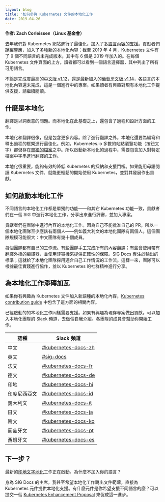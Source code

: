 ```yaml
---
layout: blog
title: '如何參與 Kubernetes 文件的本地化工作'
date: 2019-04-26
---
```


**作者: Zach Corleissen（Linux 基金會）**

去年我們對 Kubernetes 網站進行了最佳化，加入了[多語言內容的支援](https://kubernetes.io/blog/2018/11/08/kubernetes-docs-updates-international-edition/)。貢獻者們踴躍響應，加入了多種新的本地化內容：截至 2019 年 4 月，Kubernetes 文件有了 9 個不同語言的未完成版本，其中有 6 個是 2019 年加入的。在每個 Kubernetes 文件頁面的上方，讀者都可以看到一個語言選擇器，其中列出了所有可用語言。

不論是完成度最高的[中文版 v1.12](https://v1-12.docs.kubernetes.io/zh-cn/)，還是最新加入的[葡萄牙文版 v1.14](https://kubernetes.io/pt/)，各語言的本地化內容還未完成，這是一個進行中的專案。如果讀者有興趣對現有本地化工作提供支援，請繼續閱讀。

## 什麼是本地化

翻譯是以詞表意的問題。而本地化在此基礎之上，還包含了過程和設計方面的工作。

本地化和翻譯很像，但是包含更多內容。除了進行翻譯之外，本地化還要為編寫和釋出過程的框架進行最佳化。例如，Kubernetes.io 多數的站點瀏覽功能（按鈕文字）都儲存在[單獨的檔案](https://github.com/kubernetes/website/tree/master/i18n)之中。所以啟動新本地化的過程中，需要包含加入對特定檔案中字串進行翻譯的工作。

本地化很重要，能夠有效的降低 Kubernetes 的採納和支援門檻。如果能用母語閱讀 Kubernetes 文件，就能更輕鬆的開始使用 Kubernetes，並對其發展作出貢獻。

## 如何啟動本地化工作

不同語言的本地化工作都是單獨的功能——和其它 Kubernetes 功能一致，貢獻者們在一個 SIG 中進行本地化工作，分享出來進行評審，並加入專案。

貢獻者們在團隊中進行內容的本地化工作。因為自己不能批准自己的 PR，所以一個本地化團隊至少應該有兩個人——例如義大利文的本地化團隊有兩個人。這個團隊規模可能很大：中文團隊有幾十個成員。

每個團隊都有自己的工作流。有些團隊手工完成所有的內容翻譯；有些會使用帶有翻譯外掛的編譯器，並使用評審機來提供正確性的保障。SIG Docs 專注於輸出的標準；這就給了本地化團隊採用適合自己工作情況的工作流。這樣一來，團隊可以根據最佳實踐進行協作，並以 Kubernetes 的社群精神進行分享。

## 為本地化工作添磚加瓦

如果你有興趣為 Kubernetes 文件加入新語種的本地化內容，[Kubernetes contribution guide](https://kubernetes.io/docs/contribute/localization/) 中包含了這方面的相關內容。

已經啟動的的本地化工作同樣需要支援。如果有興趣為現存專案做出貢獻，可以加入本地化團隊的 Slack 頻道，去做個自我介紹。各團隊的成員會幫助你開始工作。

|語種|Slack 頻道|
|---|---|
|中文|[#kubernetes-docs-zh](https://kubernetes.slack.com/messages/CE3LNFYJ1/)|
|英文|[#sig-docs](https://kubernetes.slack.com/messages/C1J0BPD2M/)|
|法文|[#kubernetes-docs-fr](https://kubernetes.slack.com/messages/CG838BFT9/)|
|德文|[#kubernetes-docs-de](https://kubernetes.slack.com/messages/CH4UJ2BAL/)|
|印地|[#kubernetes-docs-hi](https://kubernetes.slack.com/messages/CJ14B9BDJ/)|
|印度尼西亞文|[#kubernetes-docs-id](https://kubernetes.slack.com/messages/CJ1LUCUHM/)|
|義大利文|[#kubernetes-docs-it](https://kubernetes.slack.com/messages/CGB1MCK7X/)|
|日文|[#kubernetes-docs-ja](https://kubernetes.slack.com/messages/CAG2M83S8/)|
|韓文|[#kubernetes-docs-ko](https://kubernetes.slack.com/messages/CA1MMR86S/)|
|葡萄牙文|[#kubernetes-docs-pt](https://kubernetes.slack.com/messages/CJ21AS0NA/)|
|西班牙文|[#kubernetes-docs-es](https://kubernetes.slack.com/messages/CH7GB2E3B/)|

## 下一步？

最新的[印地文字地化](https://kubernetes.slack.com/messages/CJ14B9BDJ/)工作正在啟動。為什麼不加入你的語言？

身為 SIG Docs 的主席，我甚至希望本地化工作跳出文件範疇，直接為 Kubernetes 元件提供本地化支援。有什麼元件是你希望支援不同語言的麼？可以提交一個 [Kubernetes Enhancement Proposal](https://github.com/kubernetes/enhancements/tree/master/keps) 來促成這一進步。